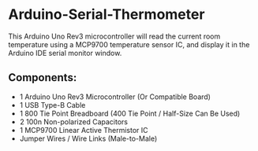 # Arduino-Serial-Thermometer
This Arduino Uno Rev3 microcontroller will read the current room temperature using a MCP9700 temperature sensor IC, and display it in the Arduino IDE serial monitor window.
## Components:
* 1 Arduino Uno Rev3 Microcontroller (Or Compatible Board)
* 1 USB Type-B Cable
* 1 800 Tie Point Breadboard (400 Tie Point / Half-Size Can Be Used)
* 2 100n Non-polarized Capacitors
* 1 MCP9700 Linear Active Thermistor IC
* Jumper Wires / Wire Links (Male-to-Male)
